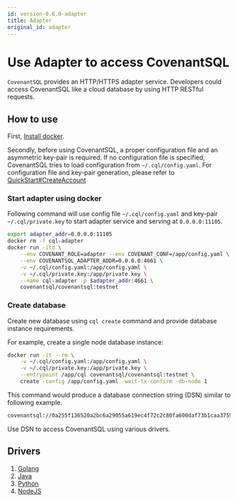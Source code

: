 ```yaml
---
id: version-0.6.0-adapter
title: Adapter
original_id: adapter
---
```


# Use Adapter to access CovenantSQL

`CovenantSQL` provides an HTTP/HTTPS adapter service. Developers could access CovenantSQL like a cloud database by using HTTP RESTful requests.

## How to use

First, [Install docker](https://docs.docker.com/install/).

Secondly, before using CovenantSQL, a proper configuration file and an asymmetric key-pair is required. If no configuration file is specified, CovenantSQL tries to load configuration from `~/.cql/config.yaml`. For configuration file and key-pair generation, please refer to [QuickStart#CreateAccount](./quickstart#CreateAccount)

### Start adapter using docker

Following command will use config file `~/.cql/config.yaml` and key-pair `~/.cql/private.key` to start adapter service and serving at `0.0.0.0:11105`.

```bash
export adapter_addr=0.0.0.0:11105
docker rm -f cql-adapter
docker run -itd \
    --env COVENANT_ROLE=adapter --env COVENANT_CONF=/app/config.yaml \
    --env COVENANTSQL_ADAPTER_ADDR=0.0.0.0:4661 \
    -v ~/.cql/config.yaml:/app/config.yaml \
    -v ~/.cql/private.key:/app/private.key \
    --name cql-adapter -p $adapter_addr:4661 \
    covenantsql/covenantsql:testnet
```

### Create database

Create new database using `cql create` command and provide database instance requirements.

For example, create a single node database instance:

```bash
docker run -it --rm \
    -v ~/.cql/config.yaml:/app/config.yaml \
    -v ~/.cql/private.key:/app/private.key \
    --entrypoint /app/cql covenantsql/covenantsql:testnet \
    create -config /app/config.yaml -wait-tx-confirm -db-node 1
```

This command would produce a database connection string (DSN) similar to following example.

```bash
covenantsql://0a255f136520a2bc6a29055a619ec4f72c2c80fa600daf73b1caa375946ea0e4
```

Use DSN to access CovenantSQL using various drivers.

## Drivers

1. [Golang](./driver_golang)
2. [Java](./driver_java)
3. [Python](./driver_python)
4. [NodeJS](./driver_js)